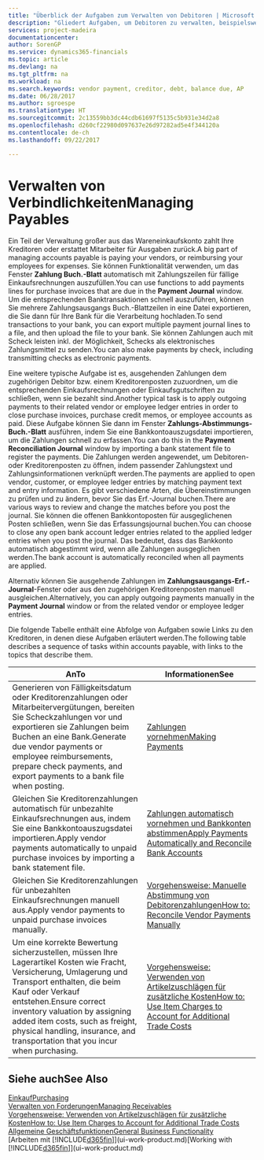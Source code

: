 ```yaml
---
title: "Überblick der Aufgaben zum Verwalten von Debitoren | Microsoft Docs"
description: "Gliedert Aufgaben, um Debitoren zu verwalten, beispielsweise zahlende Gläubiger oder ausgehende Zahlungen an Buch-Posten, um Rechnungen oder Gutschriften zu schließen."
services: project-madeira
documentationcenter: 
author: SorenGP
ms.service: dynamics365-financials
ms.topic: article
ms.devlang: na
ms.tgt_pltfrm: na
ms.workload: na
ms.search.keywords: vendor payment, creditor, debt, balance due, AP
ms.date: 06/28/2017
ms.author: sgroespe
ms.translationtype: HT
ms.sourcegitcommit: 2c13559bb3dc44cdb61697f5135c5b931e34d2a8
ms.openlocfilehash: d260cf22980d097637e26d97282ad5e4f344120a
ms.contentlocale: de-ch
ms.lasthandoff: 09/22/2017

---
```

# <a name="managing-payables"></a><span data-ttu-id="28dfc-103">Verwalten von Verbindlichkeiten</span><span class="sxs-lookup"><span data-stu-id="28dfc-103">Managing Payables</span></span>
<span data-ttu-id="28dfc-104">Ein Teil der Verwaltung großer aus das Wareneinkaufskonto zahlt Ihre Kreditoren oder erstattet Mitarbeiter für Ausgaben zurück.</span><span class="sxs-lookup"><span data-stu-id="28dfc-104">A big part of managing accounts payable is paying your vendors, or reimbursing your employees for expenses.</span></span> <span data-ttu-id="28dfc-105">Sie können Funktionalität verwenden, um das Fenster **Zahlung Buch.-Blatt** automatisch mit Zahlungszeilen für fällige Einkaufsrechnungen auszufüllen.</span><span class="sxs-lookup"><span data-stu-id="28dfc-105">You can use functions to add payments lines for purchase invoices that are due in the **Payment Journal** window.</span></span> <span data-ttu-id="28dfc-106">Um die entsprechenden Banktransaktionen schnell auszuführen, können Sie mehrere Zahlungsausgangs Buch.-Blattzeilen in eine Datei exportieren, die Sie dann für Ihre Bank für die Verarbeitung hochladen.</span><span class="sxs-lookup"><span data-stu-id="28dfc-106">To send transactions to your bank, you can export multiple payment journal lines to a file, and then upload the file to your bank.</span></span> <span data-ttu-id="28dfc-107">Sie können Zahlungen auch mit Scheck leisten inkl. der Möglichkeit, Schecks als elektronisches Zahlungsmittel zu senden.</span><span class="sxs-lookup"><span data-stu-id="28dfc-107">You can also make payments by check, including transmitting checks as electronic payments.</span></span>

<span data-ttu-id="28dfc-108">Eine weitere typische Aufgabe ist es, ausgehenden Zahlungen dem zugehörigen Debitor bzw. einem Kreditorenposten zuzuordnen, um die entsprechenden Einkaufsrechnungen oder Einkaufsgutschriften zu schließen, wenn sie bezahlt sind.</span><span class="sxs-lookup"><span data-stu-id="28dfc-108">Another typical task is to apply outgoing payments to their related vendor or employee ledger entries in order to close purchase invoices, purchase credit memos, or employee accounts as paid.</span></span> <span data-ttu-id="28dfc-109">Diese Aufgabe können Sie dann im Fenster **Zahlungs-Abstimmungs-Buch.-Blatt** ausführen, indem Sie eine Bankkontoauszugsdatei importieren, um die Zahlungen schnell zu erfassen.</span><span class="sxs-lookup"><span data-stu-id="28dfc-109">You can do this in the **Payment Reconciliation Journal** window by importing a bank statement file to register the payments.</span></span> <span data-ttu-id="28dfc-110">Die Zahlungen werden angewendet, um Debitoren- oder Kreditorenposten zu öffnen, indem passender Zahlungstext und Zahlungsinformationen verknüpft werden.</span><span class="sxs-lookup"><span data-stu-id="28dfc-110">The payments are applied to open vendor, customer, or employee ledger entries by matching payment text and entry information.</span></span> <span data-ttu-id="28dfc-111">Es gibt verschiedene Arten, die Übereinstimmungen zu prüfen und zu ändern, bevor Sie das Erf.-Journal buchen.</span><span class="sxs-lookup"><span data-stu-id="28dfc-111">There are various ways to review and change the matches before you post the journal.</span></span> <span data-ttu-id="28dfc-112">Sie können die offenen Bankkontoposten für ausgeglichenen Posten schließen, wenn Sie das Erfassungsjournal buchen.</span><span class="sxs-lookup"><span data-stu-id="28dfc-112">You can choose to close any open bank account ledger entries related to the applied ledger entries when you post the journal.</span></span> <span data-ttu-id="28dfc-113">Das bedeutet, dass das Bankkonto automatisch abgestimmt wird, wenn alle Zahlungen ausgeglichen werden.</span><span class="sxs-lookup"><span data-stu-id="28dfc-113">The bank account is automatically reconciled when all payments are applied.</span></span>

<span data-ttu-id="28dfc-114">Alternativ können Sie ausgehende Zahlungen im **Zahlungsausgangs-Erf.-Journal**-Fenster oder aus den zugehörigen Kreditorenposten manuell ausgleichen.</span><span class="sxs-lookup"><span data-stu-id="28dfc-114">Alternatively, you can apply outgoing payments manually in the **Payment Journal** window or from the related vendor or employee ledger entries.</span></span>

<span data-ttu-id="28dfc-115">Die folgende Tabelle enthält eine Abfolge von Aufgaben sowie Links zu den Kreditoren, in denen diese Aufgaben erläutert werden.</span><span class="sxs-lookup"><span data-stu-id="28dfc-115">The following table describes a sequence of tasks within accounts payable, with links to the topics that describe them.</span></span>

| <span data-ttu-id="28dfc-116">An</span><span class="sxs-lookup"><span data-stu-id="28dfc-116">To</span></span> | <span data-ttu-id="28dfc-117">Informationen</span><span class="sxs-lookup"><span data-stu-id="28dfc-117">See</span></span> |
| --- | --- |
| <span data-ttu-id="28dfc-118">Generieren von Fälligkeitsdatum oder Kreditorenzahlungen oder Mitarbeitervergütungen, bereiten Sie Scheckzahlungen vor und exportieren sie Zahlungen beim Buchen an eine Bank.</span><span class="sxs-lookup"><span data-stu-id="28dfc-118">Generate due vendor payments or employee reimbursements, prepare check payments, and export payments to a bank file when posting.</span></span> |[<span data-ttu-id="28dfc-119">Zahlungen vornehmen</span><span class="sxs-lookup"><span data-stu-id="28dfc-119">Making Payments</span></span>](payables-make-payments.md) |
| <span data-ttu-id="28dfc-120">Gleichen Sie Kreditorenzahlungen automatisch für unbezahlte Einkaufsrechnungen aus, indem Sie eine Bankkontoauszugsdatei importieren.</span><span class="sxs-lookup"><span data-stu-id="28dfc-120">Apply vendor payments automatically to unpaid purchase invoices by importing a bank statement file.</span></span> |[<span data-ttu-id="28dfc-121">Zahlungen automatisch vornehmen und Bankkonten abstimmen</span><span class="sxs-lookup"><span data-stu-id="28dfc-121">Apply Payments Automatically and Reconcile Bank Accounts</span></span>](receivables-apply-payments-auto-reconcile-bank-accounts.md) |
| <span data-ttu-id="28dfc-122">Gleichen Sie Kreditorenzahlungen für unbezahlten Einkaufsrechnungen manuell aus.</span><span class="sxs-lookup"><span data-stu-id="28dfc-122">Apply vendor payments to unpaid purchase invoices manually.</span></span> |[<span data-ttu-id="28dfc-123">Vorgehensweise: Manuelle Abstimmung von Debitorenzahlungen</span><span class="sxs-lookup"><span data-stu-id="28dfc-123">How to: Reconcile Vendor Payments Manually</span></span>](payables-how-apply-purchase-transactions-manually.md) |
|<span data-ttu-id="28dfc-124">Um eine korrekte Bewertung sicherzustellen, müssen Ihre Lagerartikel Kosten wie Fracht, Versicherung, Umlagerung und Transport enthalten, die beim Kauf oder Verkauf entstehen.</span><span class="sxs-lookup"><span data-stu-id="28dfc-124">Ensure correct inventory valuation by assigning added item costs, such as freight, physical handling, insurance, and transportation that you incur when purchasing.</span></span>|[<span data-ttu-id="28dfc-125">Vorgehensweise: Verwenden von Artikelzuschlägen für zusätzliche Kosten</span><span class="sxs-lookup"><span data-stu-id="28dfc-125">How to: Use Item Charges to Account for Additional Trade Costs</span></span>](payables-how-assign-item-charges.md)|

## <a name="see-also"></a><span data-ttu-id="28dfc-126">Siehe auch</span><span class="sxs-lookup"><span data-stu-id="28dfc-126">See Also</span></span>
[<span data-ttu-id="28dfc-127">Einkauf</span><span class="sxs-lookup"><span data-stu-id="28dfc-127">Purchasing</span></span>](purchasing-manage-purchasing.md)  
[<span data-ttu-id="28dfc-128">Verwalten von Forderungen</span><span class="sxs-lookup"><span data-stu-id="28dfc-128">Managing Receivables</span></span>](receivables-manage-receivables.md)  
[<span data-ttu-id="28dfc-129">Vorgehensweise: Verwenden von Artikelzuschlägen für zusätzliche Kosten</span><span class="sxs-lookup"><span data-stu-id="28dfc-129">How to: Use Item Charges to Account for Additional Trade Costs</span></span>](payables-how-assign-item-charges.md)  
[<span data-ttu-id="28dfc-130">Allgemeine Geschäftsfunktionen</span><span class="sxs-lookup"><span data-stu-id="28dfc-130">General Business Functionality</span></span>](ui-across-business-areas.md)  
<span data-ttu-id="28dfc-131">[Arbeiten mit [!INCLUDE[d365fin](includes/d365fin_md.md)]](ui-work-product.md)</span><span class="sxs-lookup"><span data-stu-id="28dfc-131">[Working with [!INCLUDE[d365fin](includes/d365fin_md.md)]](ui-work-product.md)</span></span>

